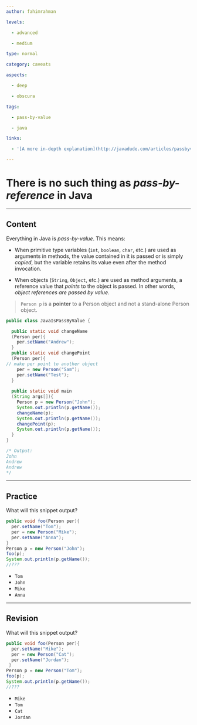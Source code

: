 ```yaml
---
author: fahimrahman

levels:

  - advanced

  - medium

type: normal

category: caveats

aspects:

  - deep

  - obscura 

tags:

  - pass-by-value

  - java

links:

  - '[A more in-depth explanation](http://javadude.com/articles/passbyvalue.htm){website}'

---
```


# There is no such thing as *pass-by-reference* in Java

---
## Content

Everything in Java is *pass-by-value*. This means:

* When primitive type variables (`int`, `boolean`, `char`, etc.) are used as arguments in methods, the value contained in it is passed or is simply *copied*, but the variable retains its value even after the method invocation.

* When objects (`String`, `Object`, etc.) are used as method arguments, a reference value that *points* to the object is passed. In other words, *object references are passed by value*.

>`Person p` is a **pointer** to a Person object and not a stand-alone Person object.

```java
public class JavaIsPassByValue {

  public static void changeName 
  (Person per){
    per.setName("Andrew");
  }
  public static void changePoint
  (Person per){
// make per point to another object
    per = new Person("Sam");
    per.setName("Test");
  }
     
  public static void main
  (String args[]){    
    Person p = new Person("John");
    System.out.println(p.getName());
    changeName(p);
    System.out.println(p.getName());
    changePoint(p);
    System.out.println(p.getName());
  }
}

/* Output:
John
Andrew
Andrew
*/
```

---
## Practice

What will this snippet output?
```java
public void foo(Person per){
  per.setName("Tom");
  per = new Person("Mike");
  per.setName("Anna");
}   
Person p = new Person("John");
foo(p);
System.out.println(p.getName());
//???
```

* `Tom` 
* `John` 
* `Mike` 
* `Anna`

---
## Revision

What will this snippet output?
```java
public void foo(Person per){
  per.setName("Mike");
  per = new Person("Cat");
  per.setName("Jordan");
 }    
Person p = new Person("Tom");
foo(p);
System.out.println(p.getName());
//???
```

* `Mike` 
* `Tom` 
* `Cat` 
* `Jordan`
